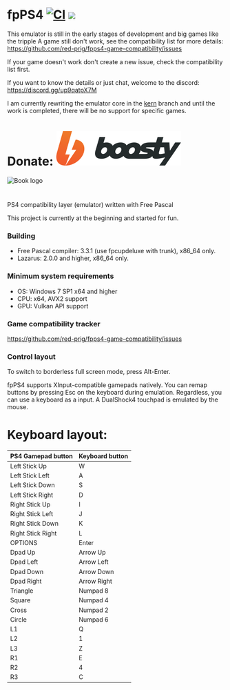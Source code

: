 
# fpPS4 [![CI](https://github.com/red-prig/fpPS4/actions/workflows/main.yml/badge.svg)](https://github.com/red-prig/fpPS4/actions) [<img src="https://img.shields.io/discord/1047920770225012769?color=5865F2&label=fpPS4&logo=discord&logoColor=white"/>](https://discord.gg/up9qatpX7M)

This emulator is still in the early stages of development and big games like the tripple A game still don't work, see the compatibility list for more details: https://github.com/red-prig/fpps4-game-compatibility/issues

If your game doesn't work don't create a new issue, check the compatibility list first.

If you want to know the details or just chat, welcome to the discord: https://discord.gg/up9qatpX7M

I am currently rewriting the emulator core in the [kern](https://github.com/red-prig/fpPS4/tree/kern) branch and until the work is completed, there will be no support for specific games.

# Donate: [<img src="icons/boosty.svg"/>](https://boosty.to/fpps4)

![Book logo](/icons/logo.png) 

#

  PS4 compatibility layer (emulator) written with Free Pascal
 
This project is currently at the beginning and started for fun.
 
### Building
- Free Pascal compiler: 3.3.1 (use fpcupdeluxe with trunk), x86_64 only. 
- Lazarus: 2.0.0 and higher, x86_64 only. 

### Minimum system requirements 

- OS: Windows 7 SP1 x64 and higher 
- CPU: x64, AVX2 support
- GPU: Vulkan API support

### Game compatibility tracker
https://github.com/red-prig/fpps4-game-compatibility/issues

### Control layout
To switch to borderless full screen mode, press Alt-Enter.

fpPS4 supports XInput-compatible gamepads natively. You can remap buttons by pressing Esc on the keyboard during emulation. 
Regardless, you can use a keyboard as a input.
A DualShock4 touchpad is emulated by the mouse.

# Keyboard layout:
PS4 Gamepad button              | Keyboard button
:------------                   | :------------
Left Stick Up                   |W
Left Stick Left                 |A
Left Stick Down                 |S
Left Stick Right                |D
Right Stick Up                  |I
Right Stick Left                |J
Right Stick Down                |K
Right Stick Right               |L
OPTIONS                   		  |Enter
Dpad Up                   		  |Arrow Up
Dpad Left                   	  |Arrow Left
Dpad Down                   	  |Arrow Down
Dpad Right                   	  |Arrow Right
Triangle                   		  |Numpad 8
Square                   		    |Numpad 4
Cross                   		    |Numpad 2
Circle                   		    |Numpad 6
L1                   			      |Q
L2                   			      |1
L3                   			      |Z
R1                   			      |E
R2                   			      |4
R3                   			      |C
